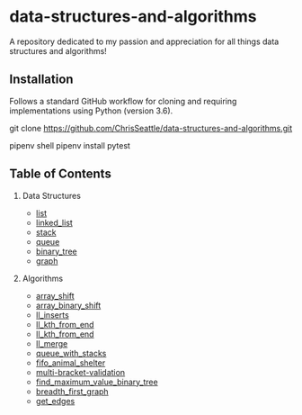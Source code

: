 # data-structures-and-algorithms

A repository dedicated to my passion and appreciation for all things data structures and algorithms!

## Installation

Follows a standard GitHub workflow for cloning and requiring implementations using Python (version 3.6).

git clone https://github.com/ChrisSeattle/data-structures-and-algorithms.git

pipenv shell
pipenv install pytest

## Table of Contents

1. Data Structures
    - [list](./data_structures/list)
    - [linked_list](.data_structures/linked_list)
    - [stack](.data_structures/stack)
    - [queue](.data_structures/queue)
    - [binary_tree](.data_structures/binary_tree)
    - [graph](.data_structures/graph)
    <!-- - [branch_name](.data_structures/branch_name) -->
    <!-- - [branch_name](.data_structures/branch_name) -->

2. Algorithms
    - [array_shift](./challenges/array_shift)
    - [array_binary_shift](./challenges/array_binary_search)
    - [ll_inserts](./challenges/linked_lists)
    - [ll_kth_from_end](./challenges/ll_kth_from_end)
    - [ll_kth_from_end](./challenges/ll_kth_from_end)
    - [ll_merge](./challenges/ll_merge)
    - [queue_with_stacks](./challenges/queue_with_stacks)
    - [fifo_animal_shelter](./challenges/fifo_animal_shelter)
    - [multi-bracket-validation](./challenges/multi-bracket-validation)
    - [find_maximum_value_binary_tree](./challenges/find_maximum_value_binary_tree)
    - [breadth_first_graph](./challenges/breadth_first_graph)
    - [get_edges](./challenges/get_edges)
    <!-- - [branch_name](./challenges/branch_name) -->
    <!-- - [branch_name](./challenges/branch_name) -->
